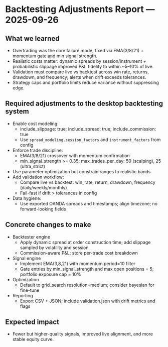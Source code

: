 # Backtesting Adjustments Report — 2025-09-26

## What we learned
- Overtrading was the core failure mode; fixed via EMA(3/8/21) + momentum gate and min signal strength.
- Realistic costs matter: dynamic spreads by session/instrument + probabilistic slippage improved P&L fidelity to within ~5–10% of live.
- Validation must compare live vs backtest across win rate, returns, drawdown, and frequency; alerts when drift exceeds tolerances.
- Strategy caps and portfolio limits reduce variance without suppressing edge.

## Required adjustments to the desktop backtesting system
- Enable cost modeling:
  - include_slippage: true; include_spread: true; include_commission: true
  - Use `spread_modeling.session_factors` and `instrument_factors` from config
- Enforce trade discipline:
  - EMA(3/8/21) crossover with momentum confirmation
  - min_signal_strength >= 0.35; max_trades_per_day: 50 (scalping), 25 (ultra_strict)
- Use parameter optimization but constrain ranges to realistic bands
- Add validation workflow:
  - Compare live vs backtest: win_rate, return, drawdown, frequency (daily/weekly/monthly)
  - Fail-fast if drift > tolerances in config
- Data hygiene:
  - Use exported OANDA spreads and timestamps; align timezone; no forward-looking fields

## Concrete changes to make
- Backtester engine
  - Apply dynamic spread at order construction time; add slippage sampled by volatility and session
  - Commission-aware P&L; store per-trade cost breakdown
- Signal engine
  - Implement EMA(3,8,21) with momentum period=10 filter
  - Gate entries by min_signal_strength and max open positions = 5; portfolio exposure cap = 10%
- Optimization
  - Default to grid_search resolution=medium; consider bayesian for fine-tune
- Reporting
  - Export CSV + JSON; include validation.json with drift metrics and flags

## Expected impact
- Fewer but higher-quality signals, improved live alignment, and more stable equity curve.

